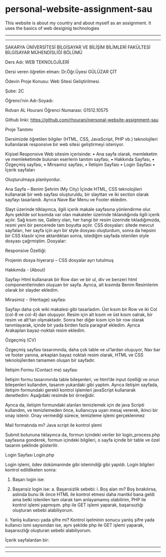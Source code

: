 # personal-website-assignment-sau
This website is about my country and about myself as an assignment. It uses the basics of web desiginig technologies



******
******
 

SAKARYA ÜNİVERSİTESİ
BİLGİSAYAR VE BİLİŞİM BİLİMLERİ FAKÜLTESİ
BİLGİSAYAR MÜHENDİSLİĞİ BÖLÜMÜ


Ders Adı: WEB TEKNOLOJİLERİ

Dersi veren öğretim elman: Dr.Öğr.Üyesi GÜLÜZAR ÇİT

Ödevin Proje Konusu: Web Sitesi Geliştirilmesi.

Şube: 2C

Öğrenci’nin Adı-Soyadı:

Rıdvan AL Hourani
Öğrenci Numarası: G1512.10575

Github linki: https://github.com/rhourani/personal-website-assignment-sau 











Proje Tanıtımı

Dersimizde öğretilen bilgiler (HTML, CSS, JavaScript, PHP vb.) teknolojileri kullanılarak responsive bir web sitesi geliştirmeyi isteniyor.

Kişisel Responsive Web sitesim içerisinde:
•	Ana sayfa olarak, memleketim ve memleketimde bulunan eserlerin tanıtım sayfası,
•	Hakkında Sayfası,
•	Özgeçmiş sayfası,
•	Mirsaımız sayfası,
•	İletişim Sayfası
•	Login Sayfası
•	İçerik sayfaları

Oluşturulmaya planlıyordur.


















Ana Sayfa – Benim Şehrim (My City)
İçinde HTML, CSS teknolojileri kullanarak bir web sayfası oluşturuldu, bir slayttan ve iki section olarak sayfayı tasarlandı. Ayrıca Nave Bar Menu ve Footer ekledim. 
 

Slayt üzerinde tılklayınca, ilgili içerik makale sayfasına yönlendirme olur.
Aynı şekilde sol kısımda var olan makaleler üzerinde tıklandığında ilgili içerik açılır.
Sağ kısım ise, Gallery olan, her hangi bir resim üzerinde tıkladığımızda, resmi yeni bir pencerede tam boyutta açılır.
CSS dosyaları: sitede mevcut sayfaları, her sayfa için ayrı bir style dosyası oluşturdum, sonra da hepsini bir CSS klasör içine aktardıktan sonra, istediğim sayfada istenilen style dosyası çağrmiştim.
Dosyalar:
 




Responsive Özelliği:

 

Projenin dosya hiyerarşi – CSS dosyalar ayrı tutulmuş
  














Hakkımda - (About) 
 

Sayfayı Html kullanarak bir Row dan ve bir ul, div ve benzeri html componentlerinden oluşuan bir sayfa. Ayrıca, alt kısımda Benim Resimlerim olarak bir slayder ekledim.


















Mirasimiz - (Heritage) sayfası
 

Sayfayı daha çok wiki makalesi gibi tasarladım. Üst kısım bir Row ve iki Col (col-8 ve col-4) dan oluşuyor. Resim için alt kısım ve üst kısım oalrak, bir resim ve alt’tan olşmaktadır.
Sonra her diğer kısım için bir row olarak tanımlayarak, içinde bir yada birden fazla paragraf ekledim.
Ayrıca Arakaplan bayaz-noktalı resim ekledim.
















Özgeçmiş (CV)
 

Özgeçmiş sayfası tasarımında, daha çok table ve ul’lardan oluşuyor, Nav bar ve footer yanına, arkaplan bayaz noktalı resim olarak, HTML ve CSS teknolojilerden tamamen oluşan bir sayfadır.

















İletişim Formu (Contact me) sayfası
 
İletişim formu tasarımında table bileşenleri, ve html’de input özelliği ve onun bileşenleri kullandım, tasarım yukardaki gibi yaptım.
Ayrıca iletişim sayfada, iletişim formundaki gerekli kontrol işlemleri javaScript kullanarak denetledim: Aşağıdaki resimde bir örneğidir.
 


Ayrıca da, iletişim formundaki alanları temizlemek için de java Scripti kullandım, ve temizlemeden önce, kullanıcıya uyarı mesaj vererek, ikinci bir onay istenir. Onay vermediği sürece, temizleme işlemi gerçeklenmez
 

Mail formatında mı? Java script ile kontrol şlemi
 







Submit botununa tıklayınca da, formun içindeki veriler bir login_process.php sayfasına gonderek, formun içindeki bilgileri, o sayfa içinde bir table ve özel tasarım şeklinde gösterilir.
 




















Login Sayfası
Login.php
 
Login işlemi, ödev dokümaninde gibi istenindiği gibi yapıldı. Login bilgileri kontrol edildiketen sonra:
1.	Başarı login ise:
 
2.	Başarısiz login ise:
a.	Başarısizlik sebebi:
i.	Boş alan mı?
Boş bırakılırsa, aslında bunu ilk önce HTML ile kontrol etmesi daha mantkıl bana geldi ama belki istenilen tam olarak tam anlayamamış olabilirim, PHP ile kontrol işlemi yapmışım. php ile GET işlemi yaparak, başarısızlığı oluşturan sebebi alabiliyorum.
 
ii.	Yanlış kullanıcı yada şifre mi?
Kontrol işelminin sonucu yanlış şifre yada kullanıcı ismi sayısından ise, aynı şekilde php ile GET işlemi yaparak, başarısızlığı oluşturan sebebi alabiliyorum.
 


İçerik sayfalardan bir:
 




*****
*****



